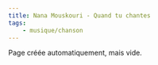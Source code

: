 ```yaml
---
title: Nana Mouskouri - Quand tu chantes
tags:
    - musique/chanson
---
```


Page créée automatiquement, mais vide.
